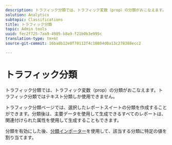 ```yaml
---
description: トラフィック分類では、トラフィック変数（prop）の分類がおこなえます。トラフィック分類ではテキスト分類しか使用できません。
solution: Analytics
subtopic: Classifications
title: トラフィック分類
topic: Admin tools
uuid: fec2f725-7aa9-4985-b8a9-f21b0b3e995c
translation-type: tm+mt
source-git-commit: 16ba0b12e0f70112f4c10804d0a13c278388ecc2

---
```



# トラフィック分類

トラフィック分類では、トラフィック変数（prop）の分類がおこなえます。トラフィック分類ではテキスト分類しか使用できません。

トラフィック分類ページでは、選択したレポートスイートの分類を作成することができます。分類後は、主要データを使用して生成できるすべてのレポートは、関連付けられた属性を使用して生成することもできます。

分類を有効にした後、[分類インポーター](/help/components/c-classifications2/c-classifications-importer/c-working-with-saint.md)を使用して、該当する分類に特定の値を割り当てます。
